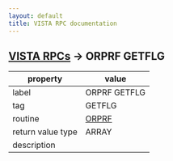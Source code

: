 ```yaml
---
layout: default
title: VISTA RPC documentation
---
```




## [VISTA RPCs](TableOfContent.md) &#8594; ORPRF GETFLG 

 property | value 
--- | --- 
 label | ORPRF GETFLG
 tag | GETFLG
 routine | [ORPRF](http://code.osehra.org/dox/Routine_ORPRF_source.html)
 return value type | ARRAY
 description | 